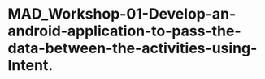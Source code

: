 # MAD_Workshop-01-Develop-an-android-application-to-pass-the-data-between-the-activities-using-Intent.